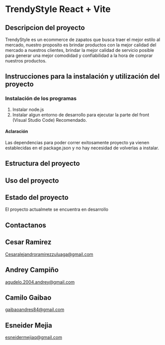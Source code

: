 # TrendyStyle React + Vite

## Descripcion del proyecto
TrendyStyle es un ecommerce de zapatos que busca traer el mejor estilo al mercado, nuestro proposito es brindar productos con la mejor calidad del mercado a nuestros clientes, brindar la mejor calidad de servicio posible para generar una mejor comodidad y confiabilidad a la hora de comprar nuestros productos.

## Instrucciones para la instalación y utilización del proyecto 
### Instalación de los programas
1. Instalar node.js
2. Instalar algun entorno de desarrollo para ejecutar la parte del front (Visual Studio Code) Recomendado.
#### Aclaración
Las dependencias para poder correr exitosamente proyecto ya vienen establecidas en el package.json y no hay necesidad de volverlas a instalar.

## Estructura del proyecto

## Uso del proyecto

## Estado del proyecto
El proyecto actualmete se encuentra en desarrollo

## Contactanos

## Cesar Ramirez
Cesaralejandroramirezzuluaga@gmail.com
## Andrey Campiño 
agudelo.2004.andrey@gmail.com
## Camilo Gaibao 
gaibaoandres84@gmail.com
## Esneider Mejia 
esneidermejiaq@gmail.com



